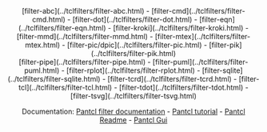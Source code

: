 <center>
[filter-abc](../tclfilters/filter-abc.html) -
[filter-cmd](../tclfilters/filter-cmd.html) -
[filter-dot](../tclfilters/filter-dot.html) -
[filter-eqn](../tclfilters/filter-eqn.html) -
[filter-kroki](../tclfilters/filter-kroki.html) -
[filter-mmd](../tclfilters/filter-mmd.html) -
[filter-mtex](../tclfilters/filter-mtex.html) -
[filter-pic/dpic](../tclfilters/filter-pic.html) -
[filter-pik](../tclfilters/filter-pik.html) <br/>
[filter-pipe](../tclfilters/filter-pipe.html) -
[filter-puml](../tclfilters/filter-puml.html) -
[filter-rplot](../tclfilters/filter-rplot.html) - 
[filter-sqlite](../tclfilters/filter-sqlite.html) -
[filter-tcrd](../tclfilters/filter-tcrd.html) -
[filter-tcl](../tclfilters/filter-tcl.html) -
[filter-tdot](../tclfilters/filter-tdot.html) -
[filter-tsvg](../tclfilters/filter-tsvg.html) 

Documentation: 
[Pantcl filter documentation](../../pantcl.html) - 
[Pantcl tutorial](../../pantcl-tutorial.html) - 
[Pantcl Readme](../../README.html) -
[Pantcl Gui](../fview/filter-view.html)  
</center>



